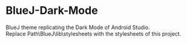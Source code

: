 # BlueJ-Dark-Mode
BlueJ theme replicating the Dark Mode of Android Studio.
 <br />Replace Path\BlueJ\lib\stylesheets with the stylesheets of this project. </br>
